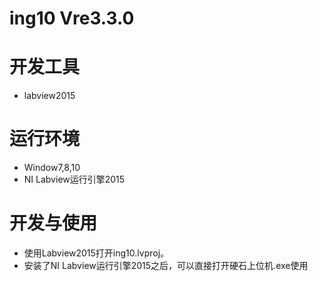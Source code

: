 ing10 Vre3.3.0
================

# 开发工具
 - labview2015
# 运行环境
 - Window7,8,10
 - NI Labview运行引擎2015
# 开发与使用
 - 使用Labview2015打开ing10.lvproj。
 - 安装了NI Labview运行引擎2015之后，可以直接打开硬石上位机.exe使用
 

